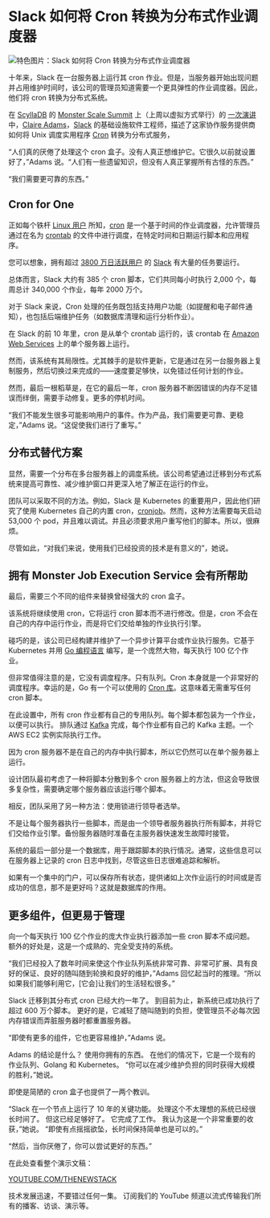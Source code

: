 # Slack 如何将 Cron 转换为分布式作业调度器

![特色图片：Slack 如何将 Cron 转换为分布式作业调度器](https://cdn.thenewstack.io/media/2025/03/ba6da07a-monster-scale-slack-cron-cover-1024x683.png)

十年来，Slack 在一台服务器上运行其 cron 作业。但是，当服务器开始出现问题并占用维护时间时，该公司的管理员知道需要一个更具弹性的作业调度器。因此，他们将 cron 转换为分布式系统。

在 [ScyllaDB](https://www.scylladb.com/?utm_content=inline+mention) 的 [Monster Scale Summit](https://www.scylladb.com/monster-scale-summit/agenda/) 上（上周以虚拟方式举行）的 [一次演讲](https://www.scylladb.com/tech-talk/scaling-cron-at-slack/) 中，[Claire Adams](https://www.linkedin.com/in/clairebadams/)，[Slack](https://slack.com/what-is-slack) 的基础设施软件工程师，描述了这家协作服务提供商如何将 Unix 调度实用程序 [Cron](https://thenewstack.io/linux-how-to-use-cron-to-schedule-jobs/) 转换为分布式服务，

“人们真的厌倦了处理这个 cron 盒子。没有人真正想维护它。它很久以前就设置好了，”Adams 说。“人们有一些遗留知识，但没有人真正掌握所有古怪的东西。”

“我们需要更可靠的东西。”

## Cron for One

正如每个铁杆 [Linux 用户](https://thenewstack.io/learning-linux-start-here/) 所知，[cron](https://man7.org/linux/man-pages/man8/cron.8.html) 是一个基于时间的作业调度器，允许管理员通过在名为 [crontab](https://man7.org/linux/man-pages/man5/crontab.5.html) 的文件中进行调度，在特定时间和日期运行脚本和应用程序。

您可以想象，拥有超过 [3800 万日活跃用户](https://www.demandsage.com/slack-statistics/) 的 [Slack](https://thenewstack.io/a-look-at-the-slacks-new-gitops-based-build-platform/) 有大量的任务要运行。

总体而言，Slack 大约有 385 个 cron 脚本，它们共同每小时执行 2,000 个，每周总计 340,000 个作业，每年 2000 万个。

对于 Slack 来说，Cron 处理的任务既包括支持用户功能（如提醒和电子邮件通知），也包括后端维护任务（如数据库清理和运行分析作业）。

在 Slack 的前 10 年里，cron 是从单个 crontab 运行的，该 crontab 在 [Amazon Web Services](https://aws.amazon.com/?utm_content=inline+mention) 上的单个服务器上运行。

然而，该系统有其局限性。尤其棘手的是软件更新，它是通过在另一台服务器上复制服务，然后切换过来完成的——速度要足够快，以免错过任何计划的作业。

然而，最后一根稻草是，在它的最后一年，cron 服务器不断因错误的内存不足错误而绊倒，需要手动修复。更多的停机时间。

“我们不能发生很多可能影响用户的事件。作为产品，我们需要更可靠、更稳定，”Adams 说。“这促使我们进行了重写。”

## 分布式替代方案

显然，需要一个分布在多台服务器上的调度系统。该公司希望通过迁移到分布式系统来提高可靠性、减少维护窗口并更深入地了解正在运行的作业。

团队可以采取不同的方法。例如，Slack 是 Kubernetes 的重要用户，因此他们研究了使用 Kubernetes 自己的内置 cron，[cronjob](https://www.youtube.com/watch?v=eVjgXyrcdjM)。然而，这种方法需要每天启动 53,000 个 pod，并且难以调试。并且必须要求用户重写他们的脚本。所以，很麻烦。

尽管如此，“对我们来说，使用我们已经投资的技术是有意义的”，她说。

## 拥有 Monster Job Execution Service 会有所帮助

最后，需要三个不同的组件来替换曾经强大的 cron 盒子。

该系统将继续使用 cron，它将运行 cron 脚本而不进行修改。但是，cron 不会在自己的内存中运行作业，而是将它们交给单独的作业执行引擎。

碰巧的是，该公司已经构建并维护了一个异步计算平台或作业执行服务。它基于 Kubernetes 并用 [Go 编程语言](https://thenewstack.io/get-ready-get-set-go-survey-recap/) 编写，是一个庞然大物，每天执行 100 亿个作业。

但非常值得注意的是，它没有调度程序。只有队列。Cron 本身就是一个非常好的调度程序。幸运的是，Go 有一个可以使用的 [Cron 库](https://github.com/robfig/cron)。这意味着无需重写任何 cron 脚本。

在此设置中，所有 cron 作业都有自己的专用队列。每个脚本都包装为一个作业，以便可以执行。
排队通过 [Kafka](https://thenewstack.io/how-kafka-and-redis-solve-stream-processing-challenges/) 完成，每个作业都有自己的 Kafka 主题。一个 AWS EC2 实例实际执行工作。

因为 cron 服务器不是在自己的内存中执行脚本，所以它仍然可以在单个服务器上运行。

设计团队最初考虑了一种将脚本分散到多个 cron 服务器上的方法，但这会导致很多复杂性，需要确定哪个服务器应该运行哪个脚本。

相反，团队采用了另一种方法：使用锁进行领导者选举。

不是让每个服务器执行一些脚本，而是由一个领导者服务器执行所有脚本，并将它们交给作业引擎。备份服务器随时准备在主服务器快速发生故障时接管。

系统的最后一部分是一个数据库，用于跟踪脚本的执行情况。通常，这些信息可以在服务器上记录的 cron 日志中找到，尽管这些日志很难追踪和解析。

如果有一个集中的门户，可以保存所有状态，提供诸如上次作业运行的时间或是否成功的信息，那不是更好吗？这就是数据库的作用。

## 更多组件，但更易于管理

向一个每天执行 100 亿个作业的庞大作业执行器添加一些 cron 脚本不成问题。 额外的好处是，这是一个成熟的、完全受支持的系统。

“我们已经投入了数年时间来使这个作业队列系统非常可靠、非常可扩展、具有良好的保证、良好的随叫随到轮换和良好的维护，”Adams 回忆起当时的推理。“所以如果我们能够利用它，[它会]让我们的生活轻松很多。”

Slack 迁移到其分布式 cron 已经大约一年了。 到目前为止，新系统已成功执行了超过 600 万个脚本。 更好的是，它减轻了随叫随到的负担，使管理员不必每次因内存错误而弄脏服务器时都重置服务器。

“即使有更多的组件，它也更容易维护，”Adams 说。

Adams 的结论是什么？ 使用你拥有的东西。 在他们的情况下，它是一个现有的作业队列、Golang 和 Kubernetes。 “你可以在减少维护负担的同时获得大规模的胜利，”她说。

即使是简陋的 cron 盒子也提供了一两个教训。

“Slack 在一个节点上运行了 10 年的关键功能。 处理这个不太理想的系统已经很长时间了。 但这已经足够好了。 它完成了工作。 我认为这是一个非常重要的收获，”她说。 “即使有点摇摇欲坠，长时间保持简单也是可以的。”

“然后，当你厌倦了，你可以尝试更好的东西。”

在此处查看整个演示文稿：

[YOUTUBE.COM/THENEWSTACK](https://youtube.com/thenewstack?sub_confirmation=1)

技术发展迅速，不要错过任何一集。 订阅我们的 YouTube 频道以流式传输我们所有的播客、访谈、演示等。